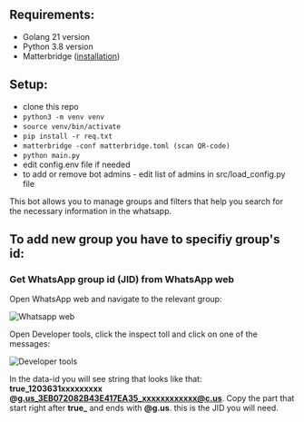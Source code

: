 ## Requirements:
* Golang 21 version
* Python 3.8 version
* Matterbridge ([installation](https://github.com/42wim/matterbridge?tab=readme-ov-file#building-with-whatsapp-beta-multidevice-support))

## Setup:
* clone this repo
* ```python3 -m venv venv```
* ```source venv/bin/activate```
* ```pip install -r req.txt```
* ```matterbridge -conf matterbridge.toml (scan QR-code)```
* ```python main.py```
* edit config.env file if needed
* to add or remove bot admins - edit list of admins in src/load_config.py file

This bot allows you to manage groups and filters that help you search for the necessary information in the whatsapp.

## To add new group you have to specifiy group's id:
### Get WhatsApp group id (JID) from WhatsApp web

Open WhatsApp web and navigate to the relevant group:

![Whatsapp web](https://github.com/t0mer/matterbridge-custom-notifier/blob/main/screenshots/smart_home_group.png?raw=true)

Open Developer tools, click the inspect toll and click on one of the messages:

![Developer tools](https://github.com/t0mer/matterbridge-custom-notifier/blob/main/screenshots/jid.png?raw=true)

In the data-id you will see string that looks like that: **true_1203631xxxxxxxxx @g.us_3EB072082B43E417EA35_xxxxxxxxxxxx@c.us**.
Copy the part that start right after **true_** and ends with **@g.us**. this is the JID you will need.
